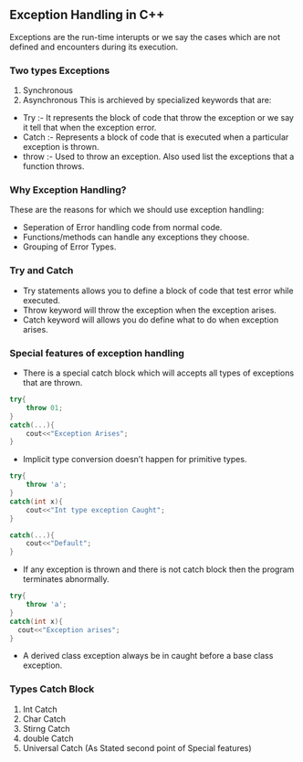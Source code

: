 ## Exception Handling in C++
Exceptions are the run-time interupts or we say the cases which are not defined and encounters during its execution.

### Two types Exceptions

1. Synchronous
2. Asynchronous
   This is archieved by specialized keywords that are:

- Try :- It represents the block of code that throw the exception or we say it tell that when the exception error.
- Catch :- Represents a block of code that is executed when a particular exception is thrown.
- throw :- Used to throw an exception. Also used list the exceptions that a function throws.

### Why Exception Handling?

These are the reasons for which we should use exception handling:

- Seperation of Error handling code from normal code.
- Functions/methods can handle any exceptions they choose.
- Grouping of Error Types.

### Try and Catch

- Try statements allows you to define a block of code that test error while executed.
- Throw keyword will throw the exception when the exception arises.
- Catch keyword will allows you do define what to do when exception arises.

### Special features of exception handling

- There is a special catch block which will accepts all types of exceptions that are thrown.

```c++
try{
    throw 01;
}
catch(...){
    cout<<"Exception Arises";
}
```

- Implicit type conversion doesn’t happen for primitive types.

```cpp
try{
    throw 'a';
}
catch(int x){
    cout<<"Int type exception Caught";
}

catch(...){
    cout<<"Default";
}
```

- If any exception is thrown and there is not catch block then the program terminates abnormally.

```cpp
try{
    throw 'a';
}
catch(int x){
  cout<<"Exception arises";
}
```

- A derived class exception always be in caught before a base class exception.

### Types Catch Block

1. Int Catch
2. Char Catch
3. Stirng Catch
4. double Catch
5. Universal Catch (As Stated second point of Special features)
